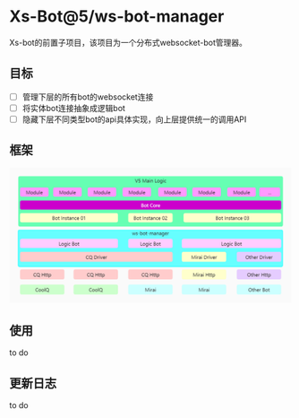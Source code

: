 # Xs-Bot@5/ws-bot-manager
Xs-bot的前置子项目，该项目为一个分布式websocket-bot管理器。

## 目标

- [ ] 管理下层的所有bot的websocket连接
- [ ] 将实体bot连接抽象成逻辑bot
- [ ] 隐藏下层不同类型bot的api具体实现，向上层提供统一的调用API

## 框架
<img src="./doc/V5 Baking.jpg"/>

## 使用
to do

## 更新日志
to do